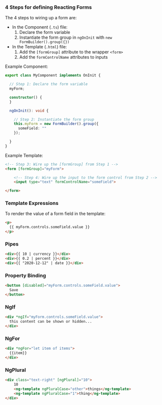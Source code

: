 ### 4 Steps for defining Reacting Forms

The 4 steps to wiring up a form are:

- In the Component (`.ts`) file:
    1. Declare the form variable
    1. Instantiate the form group in `ngOnInit` with `new FormBuilder().group({})`
- In the Template (`.html`) file:
    1. Add the `[formGroup]` attribute to the wrapper `<form>`
    1. Add the `formControlName` attributes to inputs

Example Component:

```ts
export class MyComponent implements OnInit {

  // Step 1: Declare the form variable
  myForm;

  constructor() {
  }

  ngOnInit(): void {

    // Step 2: Instantiate the form group
    this.myForm = new FormBuilder().group({
      someField: ""
    });

  }
}
```

Example Template:

```html
<!-- Step 3: Wire up the [formGroup] from Step 1 -->
<form [formGroup]="myForm">

    <!-- Step 4: Wire up the input to the form control from Step 2 -->
    <input type="text" formControlName="someField">

</form>
```

### Template Expressions

To render the value of a form field in the template:

```html
<p>
  {{ myForm.controls.someField.value }}
</p>
```

### Pipes

```html
<div>{{ 10 | currency }}</div>
<div>{{ 0.2 | percent }}</div>
<div>{{ "2020-12-12" | date }}</div>
```

### Property Binding

```html
<button [disabled]="myForm.controls.someField.value">
  Save
</button>
```

### NgIf

```html
<div *ngIf="myForm.controls.someField.value">
  this content can be shown or hidden...
</div>
```

### NgFor

```html
<div *ngFor="let item of items">
  {{item}}
</div>
```

### NgPlural

```html
<div class="text-right" [ngPlural]="10">
    10
    <ng-template ngPluralCase="other">things</ng-template>
    <ng-template ngPluralCase="1">thing</ng-template>
</div>
```
